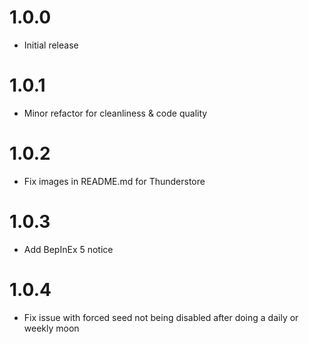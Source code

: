 # 1.0.0
+ Initial release

# 1.0.1
+ Minor refactor for cleanliness & code quality

# 1.0.2
+ Fix images in README.md for Thunderstore

# 1.0.3
+ Add BepInEx 5 notice

# 1.0.4
+ Fix issue with forced seed not being disabled after doing a daily or weekly moon